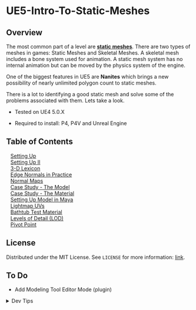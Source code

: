 # UE5-Intro-To-Static-Meshes

<!-- OVERVIEW -->
## Overview

The most common part of a level are **[static meshes](https://en.wikipedia.org/wiki/Static_mesh)**.  There are two types of meshes in games: Static Meshes and Skeletal Meshes.  A skeletal mesh includes a bone system used for animation.  A static mesh system has no internal animation but can be moved by the physics system of the engine.

One of the biggest features in UE5 are **Nanites** which brings a new possibility of nearly unlimited polygon count to static meshes.

 There is a lot to identifying a good static mesh and solve some of the problems associated with them.  Lets take a look.


* Tested on UE4 5.0.X

* Required to install: P4, P4V and Unreal Engine

<!-- TOC -->
## Table of Contents
<kbd></kbd> &nbsp;&nbsp; [Setting Up](setting-up/README.md#user-content-setting-up) <br>
<kbd></kbd> &nbsp;&nbsp; [Setting Up II](setting-up-ii/README.md#user-content-setting-up-ii) <br>
<kbd></kbd> &nbsp;&nbsp; [3-D Lexicon](lexicon/README.md#user-content-3-d-lexicon) <br>
<kbd></kbd> &nbsp;&nbsp; [Edge Normals in Practice](edge-normals/README.md#user-content-edge-normals-in-practice) <br>
<kbd></kbd> &nbsp;&nbsp; [Normal Maps](normal-maps/README.md#user-content-normal-maps) <br>
<kbd></kbd> &nbsp;&nbsp; [Case Study - The Model](case-study/README.md#user-content-case-study---the-model) <br>
<kbd></kbd> &nbsp;&nbsp; [Case Study - The Material](case-study-material/README.md#user-content-case-study---the-material) <br>
<kbd></kbd> &nbsp;&nbsp; [Setting Up Model in Maya](model-maya/README.md#user-content-setting-up-model-in-maya) <br>
<kbd></kbd> &nbsp;&nbsp; [Lightmap UVs](lightmap/README.md#user-content-lightmap-uvs) <br>
<kbd></kbd> &nbsp;&nbsp; [Bathtub Test Material](bathtub-material/README.md#user-content-bathtub-test-material) <br>
<kbd></kbd> &nbsp;&nbsp; [Levels of Detail (LOD)](lod/README.md#user-content-levels-of-detail-lod) <br>
<kbd></kbd> &nbsp;&nbsp; [Pivot Point](pivot-point/README.md#user-content-pivot-point) <br>
<!-- LICENSE -->
## License
Distributed under the MIT License. See `LICENSE` for more information: [link](LICENSE).

## To Do
* Add Modeling Tool Editor Mode (plugin)


</p>
</details>
<details><summary>Dev Tips</summary>
make git m="add commit message"
</details>
